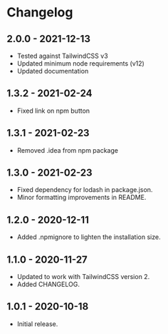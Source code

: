 # Changelog

## 2.0.0 - 2021-12-13
 * Tested against TailwindCSS v3
 * Updated minimum node requirements (v12)
 * Updated documentation

## 1.3.2 - 2021-02-24
 * Fixed link on npm button

## 1.3.1 - 2021-02-23
 * Removed .idea from npm package

## 1.3.0 - 2021-02-23
 * Fixed dependency for lodash in package.json.
 * Minor formatting improvements in README.

## 1.2.0 - 2020-12-11
 * Added .npmignore to lighten the installation size.

## 1.1.0 - 2020-11-27
 * Updated to work with TailwindCSS version 2.
 * Added CHANGELOG.

## 1.0.1 - 2020-10-18
 * Initial release.